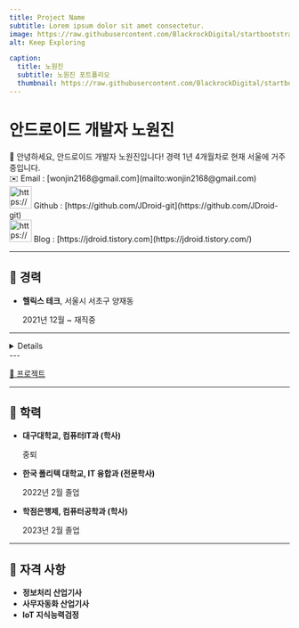 ```yaml
---
title: Project Name
subtitle: Lorem ipsum dolor sit amet consectetur.
image: https://raw.githubusercontent.com/BlackrockDigital/startbootstrap-agency/master/src/assets/img/portfolio/02-full.jpg
alt: Keep Exploring

caption:
  title: 노원진
  subtitle: 노원진 포트폴리오
  thumbnail: https://raw.githubusercontent.com/BlackrockDigital/startbootstrap-agency/master/src/assets/img/portfolio/02-thumbnail.jpg
---
```


# 안드로이드 개발자 노원진

<aside>
👋 안녕하세요, 안드로이드 개발자 노원진입니다! 
경력 1년 4개월차로 현재 서울에 거주중입니다.

</aside>

<aside>
✉️ Email : [wonjin2168@gmail.com](mailto:wonjin2168@gmail.com)

</aside>

<aside>
<img src="https://api.iconify.design/mdi:github.svg?color=Black" alt="https://api.iconify.design/mdi:github.svg?color=Black" width="40px" /> Github : [https://github.com/JDroid-git](https://github.com/JDroid-git)

</aside>

<aside>
<img src="https://api.iconify.design/simple-icons:tistory.svg?color=Black" alt="https://api.iconify.design/simple-icons:tistory.svg?color=Black" width="40px" /> Blog : [https://jdroid.tistory.com](https://jdroid.tistory.com/)

</aside>

---

## 💼 경력

- **헬릭스 테크**, 서울시 서초구 양재동
    
    2021년 12월 ~ 재직중
    

---

<details>


## 🖥️ 기술

{% highlight python %}
codeblock
{%endhighlight%}

### Kotlin

Kotlin을 이용하여 안드로이드 개발 경험이 있습니다.

### Java

Java를 이용하여 웹, 안드로이드 개발 경험이 있습니다.

### Python

Python의 다양한 라이브러리 TensorFlow, FastApi, PyQt 등을 사용한 경험이 있습니다.

### Git

Github, Gitlab을 이용하여 프로젝트 버전 관리, 팀 협업 경험이 있습니다.

</details>
---

[👥 프로젝트](https://www.notion.so/0bd5b1fd22554630a36122a51da20201)

---

## 🏫 학력

- **대구대학교, 컴퓨터IT과 (학사)**
    
    중퇴
    
- **한국 폴리텍 대학교, IT 융합과 (전문학사)**
    
    2022년 2월 졸업
    
- **학점은행제, 컴퓨터공학과 (학사)**
    
     2023년 2월 졸업
    

---

## 🎫 자격 사항

- **정보처리 산업기사**
- **사무자동화 산업기사**
- **IoT 지식능력검정**